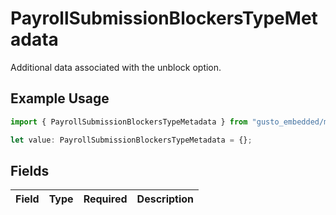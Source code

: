 # PayrollSubmissionBlockersTypeMetadata

Additional data associated with the unblock option.

## Example Usage

```typescript
import { PayrollSubmissionBlockersTypeMetadata } from "gusto_embedded/models/components";

let value: PayrollSubmissionBlockersTypeMetadata = {};
```

## Fields

| Field       | Type        | Required    | Description |
| ----------- | ----------- | ----------- | ----------- |